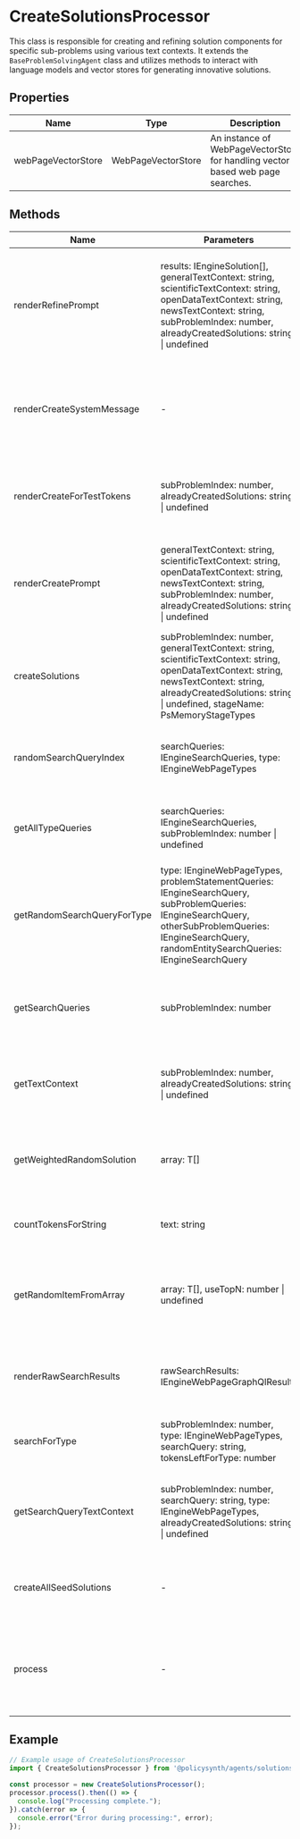 # CreateSolutionsProcessor

This class is responsible for creating and refining solution components for specific sub-problems using various text contexts. It extends the `BaseProblemSolvingAgent` class and utilizes methods to interact with language models and vector stores for generating innovative solutions.

## Properties

| Name               | Type                  | Description                                      |
|--------------------|-----------------------|--------------------------------------------------|
| webPageVectorStore | WebPageVectorStore    | An instance of WebPageVectorStore for handling vector-based web page searches. |

## Methods

| Name                        | Parameters                                                                                                      | Return Type                  | Description                                                                 |
|-----------------------------|-----------------------------------------------------------------------------------------------------------------|------------------------------|-----------------------------------------------------------------------------|
| renderRefinePrompt          | results: IEngineSolution[], generalTextContext: string, scientificTextContext: string, openDataTextContext: string, newsTextContext: string, subProblemIndex: number, alreadyCreatedSolutions: string \| undefined | Promise<SystemMessage[]>     | Generates messages for refining previously created solution components based on various contexts. |
| renderCreateSystemMessage   | -                                                                                                               | SystemMessage                | Creates a system message with instructions for creating new solution components. |
| renderCreateForTestTokens   | subProblemIndex: number, alreadyCreatedSolutions: string \| undefined                                           | SystemMessage[]              | Prepares messages for testing token limits in solution creation prompts. |
| renderCreatePrompt          | generalTextContext: string, scientificTextContext: string, openDataTextContext: string, newsTextContext: string, subProblemIndex: number, alreadyCreatedSolutions: string \| undefined | Promise<SystemMessage[]>     | Generates messages for creating new solution components based on various contexts. |
| createSolutions             | subProblemIndex: number, generalTextContext: string, scientificTextContext: string, openDataTextContext: string, newsTextContext: string, alreadyCreatedSolutions: string \| undefined, stageName: PsMemoryStageTypes | Promise<IEngineSolution[]>   | Main method for generating new solution components using language models. |
| randomSearchQueryIndex      | searchQueries: IEngineSearchQueries, type: IEngineWebPageTypes                                                   | number                       | Selects a random index for a search query based on the type. |
| getAllTypeQueries           | searchQueries: IEngineSearchQueries, subProblemIndex: number \| undefined                                        | { [key: string]: string }    | Retrieves all types of search queries for a given sub-problem. |
| getRandomSearchQueryForType | type: IEngineWebPageTypes, problemStatementQueries: IEngineSearchQuery, subProblemQueries: IEngineSearchQuery, otherSubProblemQueries: IEngineSearchQuery, randomEntitySearchQueries: IEngineSearchQuery | string                       | Determines a search query for a specific type based on various probabilities. |
| getSearchQueries            | subProblemIndex: number                                                                                         | { [key: string]: string }    | Compiles search queries from different sources for a sub-problem. |
| getTextContext              | subProblemIndex: number, alreadyCreatedSolutions: string \| undefined                                            | Promise<{ [key: string]: { searchResults: string, selectedUrl: string } }> | Retrieves text contexts for all types based on search queries. |
| getWeightedRandomSolution   | array: T[]                                                                                                      | T \| ""                      | Selects a random solution from an array with weighted probabilities. |
| countTokensForString        | text: string                                                                                                    | Promise<number>              | Counts the number of tokens in a given text. |
| getRandomItemFromArray      | array: T[], useTopN: number \| undefined                                                                        | T \| ""                      | Selects a random item from an array, optionally using only the top N items. |
| renderRawSearchResults      | rawSearchResults: IEngineWebPageGraphQlResults                                                                  | { searchResults: string, selectedUrl: string } | Processes raw search results to extract relevant information. |
| searchForType               | subProblemIndex: number, type: IEngineWebPageTypes, searchQuery: string, tokensLeftForType: number              | Promise<{ searchResults: string, selectedUrl: string }> | Performs a search for a specific type and handles token limits. |
| getSearchQueryTextContext   | subProblemIndex: number, searchQuery: string, type: IEngineWebPageTypes, alreadyCreatedSolutions: string \| undefined | Promise<{ searchResults: string, selectedUrl: string }> | Retrieves the text context for a specific type based on a search query. |
| createAllSeedSolutions      | -                                                                                                               | Promise<void>                | Initiates the creation of seed solutions for all sub-problems. |
| process                     | -                                                                                                               | void                         | Main processing method to handle the creation of seed solution components. |

## Example

```typescript
// Example usage of CreateSolutionsProcessor
import { CreateSolutionsProcessor } from '@policysynth/agents/solutions/create/createSolutions.js';

const processor = new CreateSolutionsProcessor();
processor.process().then(() => {
  console.log("Processing complete.");
}).catch(error => {
  console.error("Error during processing:", error);
});
```